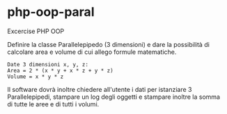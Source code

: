 # php-oop-paral

Excercise PHP OOP

Definire la classe Parallelepipedo (3 dimensioni) e dare la possibilità di calcolare area e volume di cui allego formule matematiche.

    Date 3 dimensioni x, y, z:
    Area = 2 * (x * y + x * z + y * z)
    Volume = x * y * z

Il software dovrà inoltre chiedere all'utente i dati per istanziare 3 Parallelepipedi, stampare un log degli oggetti e stampare inoltre la somma di tutte le aree e di tutti i volumi.
